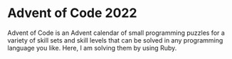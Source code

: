 <h1>Advent of Code 2022</h1>


Advent of Code is an Advent calendar of small programming puzzles for a variety of skill sets and skill levels that can be solved in any programming language you like.
Here, I am solving them by using Ruby.

